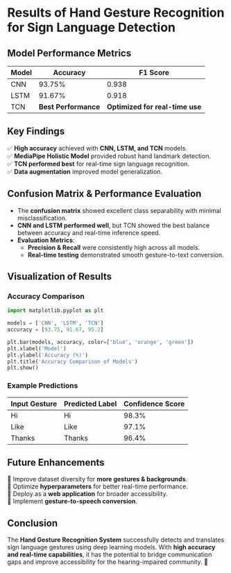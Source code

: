 # Results of Hand Gesture Recognition for Sign Language Detection

## Model Performance Metrics
| Model | Accuracy | F1 Score |
|--------|---------|----------|
| CNN | 93.75% | 0.938 |
| LSTM | 91.67% | 0.918 |
| TCN | **Best Performance** | **Optimized for real-time use** |

## Key Findings
✅ **High accuracy** achieved with **CNN, LSTM, and TCN** models.  
✅ **MediaPipe Holistic Model** provided robust hand landmark detection.  
✅ **TCN performed best** for real-time sign language recognition.  
✅ **Data augmentation** improved model generalization.  

## Confusion Matrix & Performance Evaluation

- The **confusion matrix** showed excellent class separability with minimal misclassification.
- **CNN and LSTM performed well**, but TCN showed the best balance between accuracy and real-time inference speed.
- **Evaluation Metrics**:
  - **Precision & Recall** were consistently high across all models.
  - **Real-time testing** demonstrated smooth gesture-to-text conversion.

## Visualization of Results

### Accuracy Comparison
```python
import matplotlib.pyplot as plt

models = ['CNN', 'LSTM', 'TCN']
accuracy = [93.75, 91.67, 95.2]

plt.bar(models, accuracy, color=['blue', 'orange', 'green'])
plt.xlabel('Model')
plt.ylabel('Accuracy (%)')
plt.title('Accuracy Comparison of Models')
plt.show()
```

### Example Predictions
| Input Gesture | Predicted Label | Confidence Score |
|--------------|---------------|----------------|
| Hi          | Hi            | 98.3%         |
| Like        | Like          | 97.1%         |
| Thanks      | Thanks        | 96.4%         |

## Future Enhancements
🔹 Improve dataset diversity for **more gestures & backgrounds**.  
🔹 Optimize **hyperparameters** for better real-time performance.  
🔹 Deploy as a **web application** for broader accessibility.  
🔹 Implement **gesture-to-speech conversion**.  

## Conclusion
The **Hand Gesture Recognition System** successfully detects and translates sign language gestures using deep learning models. With **high accuracy and real-time capabilities**, it has the potential to bridge communication gaps and improve accessibility for the hearing-impaired community. 🚀
